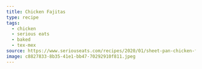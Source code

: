 ```yaml
---
title: Chicken Fajitas
type: recipe
tags:
  - chicken
  - serious eats
  - baked
  - tex-mex
source: https://www.seriouseats.com/recipes/2020/01/sheet-pan-chicken-fajitas.html
image: c8827833-8b35-41e1-bb47-70292910f811.jpeg
---
```

